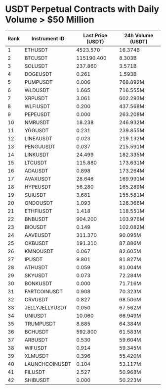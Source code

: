 # USDT Perpetual Contracts with Daily Volume > $50 Million

| Rank | Instrument ID | Last Price (USDT) | 24h Volume (USDT) |
|------|---------------|-------------------|-------------------|
| 1 | ETHUSDT | 4523.570 | 16.374B |
| 2 | BTCUSDT | 115190.400 | 8.303B |
| 3 | SOLUSDT | 237.860 | 3.571B |
| 4 | DOGEUSDT | 0.261 | 1.593B |
| 5 | PUMPUSDT | 0.006 | 768.892M |
| 6 | WLDUSDT | 1.665 | 716.555M |
| 7 | XRPUSDT | 3.061 | 602.293M |
| 8 | WLFIUSDT | 0.200 | 437.568M |
| 9 | PEPEUSDT | 0.000 | 263.208M |
| 10 | NMRUSDT | 18.238 | 246.932M |
| 11 | YGGUSDT | 0.231 | 239.855M |
| 12 | LINEAUSDT | 0.023 | 219.132M |
| 13 | PENGUUSDT | 0.037 | 215.591M |
| 14 | LINKUSDT | 24.499 | 182.335M |
| 15 | LTCUSDT | 115.880 | 173.631M |
| 16 | ADAUSDT | 0.898 | 173.264M |
| 17 | AVAXUSDT | 28.646 | 169.991M |
| 18 | HYPEUSDT | 56.280 | 165.289M |
| 19 | SUIUSDT | 3.681 | 155.581M |
| 20 | ONDOUSDT | 1.093 | 126.366M |
| 21 | ETHFIUSDT | 1.418 | 118.551M |
| 22 | BNBUSDT | 904.200 | 103.976M |
| 23 | BIOUSDT | 0.149 | 102.082M |
| 24 | AAVEUSDT | 311.370 | 90.095M |
| 25 | OKBUSDT | 191.310 | 87.886M |
| 26 | KMNOUSDT | 0.067 | 82.605M |
| 27 | IPUSDT | 9.801 | 81.827M |
| 28 | ATHUSDT | 0.059 | 81.004M |
| 29 | SKYUSDT | 0.073 | 72.284M |
| 30 | BONKUSDT | 0.000 | 71.716M |
| 31 | FARTCOINUSDT | 0.908 | 70.323M |
| 32 | CRVUSDT | 0.827 | 68.506M |
| 33 | JELLYJELLYUSDT | 0.050 | 67.562M |
| 34 | UNIUSDT | 10.060 | 66.949M |
| 35 | TRUMPUSDT | 8.885 | 64.384M |
| 36 | BCHUSDT | 592.800 | 61.583M |
| 37 | ARBUSDT | 0.530 | 59.604M |
| 38 | WIFUSDT | 0.914 | 59.345M |
| 39 | XLMUSDT | 0.396 | 55.420M |
| 40 | LAUNCHCOINUSDT | 0.104 | 53.117M |
| 41 | FILUSDT | 2.527 | 50.968M |
| 42 | SHIBUSDT | 0.000 | 50.223M |
